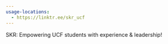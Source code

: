 ```yaml
---
usage-locations:
  - https://linktr.ee/skr_ucf
---
```

SKR: Empowering UCF students with experience & leadership!
